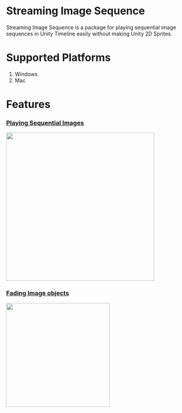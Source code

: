 # Streaming Image Sequence

Streaming Image Sequence is a package for playing sequential image sequences in Unity Timeline 
easily without making Unity 2D Sprites.

# Supported Platforms

1. Windows
2. Mac


# Features

### [Playing Sequential Images](en/StreamingImageSequencePlayableAsset.md)
<img src="./images/StreamingImageSequenceDemo.gif" width=400>  

### [Fading Image objects](en/FaderPlayableAsset.md)
<img src="./images/FaderDemo.gif" width=280>  







